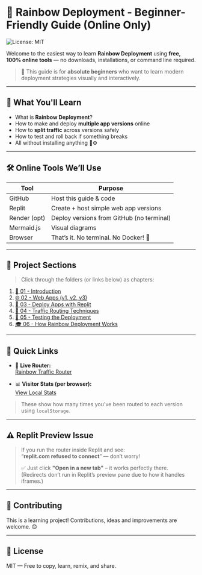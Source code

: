# 🌈 Rainbow Deployment - Beginner-Friendly Guide (Online Only)
![License: MIT](https://img.shields.io/badge/License-MIT-yellow.svg)

Welcome to the easiest way to learn **Rainbow Deployment** using **free, 100% online tools** — no downloads, installations, or command line required.

> 🐣 This guide is for **absolute beginners** who want to learn modern deployment strategies visually and interactively.

---

## 🧠 What You'll Learn

- What is **Rainbow Deployment**?
- How to make and deploy **multiple app versions** online
- How to **split traffic** across versions safely
- How to test and roll back if something breaks
- All without installing anything 🚫⚙️

---

## 🛠 Online Tools We’ll Use

| Tool        | Purpose                                   |
|-------------|-------------------------------------------|
| GitHub      | Host this guide & code                    |
| Replit      | Create + host simple web app versions     |
| Render (opt)| Deploy versions from GitHub (no terminal) |
| Mermaid.js  | Visual diagrams                           |
| Browser     | That’s it. No terminal. No Docker! 🧼     |

---

## 📘 Project Sections

> Click through the folders (or links below) as chapters:

1. [📖 01 - Introduction](01-introduction/README.md)  
2. [🌐 02 - Web Apps (v1, v2, v3)](02-web-apps/README.md)  
3. [🚀 03 - Deploy Apps with Replit](03-deploy-with-replit/README.md)  
4. [🔀 04 - Traffic Routing Techniques](04-traffic-routing/README.md)  
5. [🧪 05 - Testing the Deployment](05-testing/README.md)  
6. [🎓 06 - How Rainbow Deployment Works](06-how-it-works/README.md)  

---

## 📎 Quick Links

- 🔁 **Live Router:**  
  [Rainbow Traffic Router](https://replit.com/@iamdakheel/rainbow-router)

- 📊 **Visitor Stats (per browser):**  
  [View Local Stats](https://replit.com/@iamdakheel/rainbow-router#stats.html)

> These show how many times you've been routed to each version using `localStorage`.

---

## ⚠️ Replit Preview Issue

> If you run the router inside Replit and see:  
> “**replit.com refused to connect**” — don’t worry!
> 
> ✅ Just click **"Open in a new tab"** – it works perfectly there.  
> (Redirects don’t run in Replit’s preview pane due to how it handles iframes.)

---

## 🤝 Contributing

This is a learning project! Contributions, ideas and improvements are welcome. 😊

---

## 📄 License

MIT — Free to copy, learn, remix, and share.

